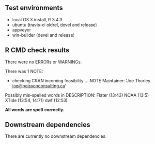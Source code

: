 ## Test environments

* local OS X install, R 3.4.3
* ubuntu (travis-ci oldrel, devel and release)
* appveyor
* win-builder (devel and release)

## R CMD check results

There were no ERRORs or WARNINGs.

There was 1 NOTE:

* checking CRAN incoming feasibility ... NOTE
Maintainer: ‘Joe Thorley <joe@poissonconsulting.ca>’

Possibly mis-spelled words in DESCRIPTION:
  Flater (13:43)
  NOAA (13:5)
  XTide (13:54, 14:71)
  dwf (12:53)
  
**All words are spelt correctly.**

## Downstream dependencies

There are currently no downstream dependencies.
